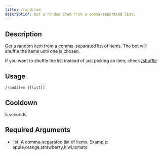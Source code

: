 ```yaml
---
title: /randitem
description: Get a random item from a comma-separated list.
---
```


## Description
Get a random item from a comma-separated list of items. The bot will shuffle the items until one is chosen.

If you want to shuffle the list instead of just picking an item, check [/shuffle](/commands/random/shuffle)

## Usage

`/randitem [[list]]`

## Cooldown

5 seconds


## Required Arguments

- list: A comma-separated list of items. Example: apple,orange,strawberry,kiwi,tomato
